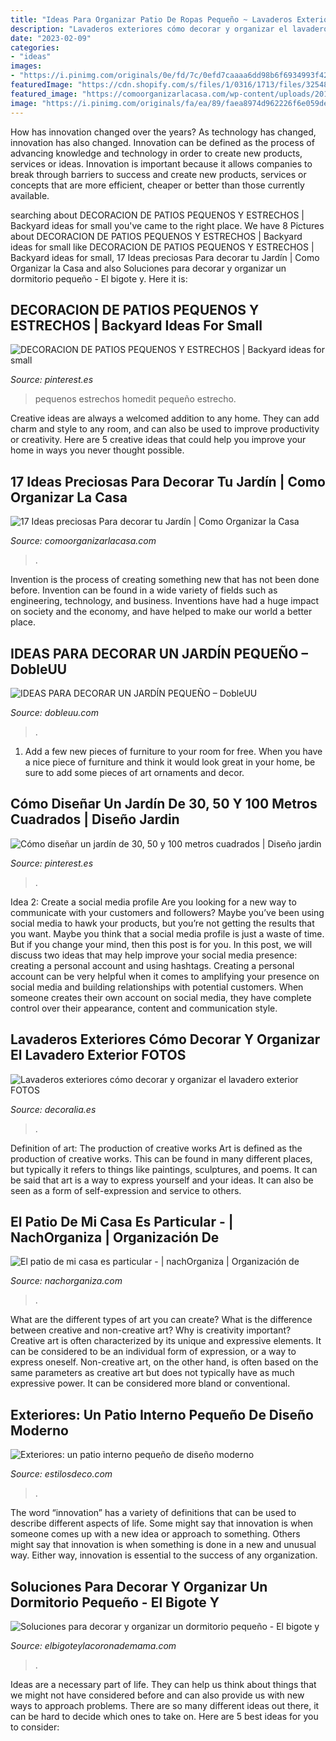 ```yaml
---
title: "Ideas Para Organizar Patio De Ropas Pequeño ~ Lavaderos Exteriores Cómo Decorar Y Organizar El Lavadero Exterior Fotos"
description: "Lavaderos exteriores cómo decorar y organizar el lavadero exterior fotos"
date: "2023-02-09"
categories:
- "ideas"
images:
- "https://i.pinimg.com/originals/0e/fd/7c/0efd7caaaa6dd98b6f6934993f429d48.jpg"
featuredImage: "https://cdn.shopify.com/s/files/1/0316/1713/files/32548f81cceaa9ceadfd24dbf20f251f_large.jpg?v=1506127363"
featured_image: "https://comoorganizarlacasa.com/wp-content/uploads/2017/09/17-Ideas-preciosas-Para-decorar-tu-Jardin-8.jpg"
image: "https://i.pinimg.com/originals/fa/ea/89/faea8974d962226f6e059de484e7f864.jpg"
---
```



How has innovation changed over the years?
As technology has changed, innovation has also changed. Innovation can be defined as the process of advancing knowledge and technology in order to create new products, services or ideas. Innovation is important because it allows companies to break through barriers to success and create new products, services or concepts that are more efficient, cheaper or better than those currently available.

	

		
searching about DECORACION DE PATIOS PEQUENOS Y ESTRECHOS | Backyard ideas for small you've came to the right place. We have 8 Pictures about DECORACION DE PATIOS PEQUENOS Y ESTRECHOS | Backyard ideas for small like DECORACION DE PATIOS PEQUENOS Y ESTRECHOS | Backyard ideas for small, 17 Ideas preciosas Para decorar tu Jardín | Como Organizar la Casa and also Soluciones para decorar y organizar un dormitorio pequeño - El bigote y. Here it is:
		
    
## DECORACION DE PATIOS PEQUENOS Y ESTRECHOS | Backyard Ideas For Small

<img loading=lazy src="https://i.pinimg.com/originals/0e/fd/7c/0efd7caaaa6dd98b6f6934993f429d48.jpg" onerror="this.onerror=null;this.src='https://tse4.mm.bing.net/th?id=OIP.FsxUOfSVKrArxY7S0mHDHQHaE6&amp;pid=15.1';" alt="DECORACION DE PATIOS PEQUENOS Y ESTRECHOS | Backyard ideas for small">

_Source: pinterest.es_

>pequenos estrechos homedit pequeño estrecho. 

	

Creative ideas are always a welcomed addition to any home. They can add charm and style to any room, and can also be used to improve productivity or creativity. Here are 5 creative ideas that could help you improve your home in ways you never thought possible.

    
## 17 Ideas Preciosas Para Decorar Tu Jardín | Como Organizar La Casa

<img loading=lazy src="https://comoorganizarlacasa.com/wp-content/uploads/2017/09/17-Ideas-preciosas-Para-decorar-tu-Jardin-8.jpg" onerror="this.onerror=null;this.src='https://tse4.mm.bing.net/th?id=OIP.9pWWdRlCkFrATmsp_CKYyAAAAA&amp;pid=15.1';" alt="17 Ideas preciosas Para decorar tu Jardín | Como Organizar la Casa">

_Source: comoorganizarlacasa.com_

>. 

	

Invention is the process of creating something new that has not been done before. Invention can be found in a wide variety of fields such as engineering, technology, and business. Inventions have had a huge impact on society and the economy, and have helped to make our world a better place.

    
## IDEAS PARA DECORAR UN JARDÍN PEQUEÑO – DobleUU

<img loading=lazy src="https://cdn.shopify.com/s/files/1/0316/1713/files/32548f81cceaa9ceadfd24dbf20f251f_large.jpg?v=1506127363" onerror="this.onerror=null;this.src='https://tse2.mm.bing.net/th?id=OIP.mgdAJdkNMqeiF-s5EWWv0wAAAA&amp;pid=15.1';" alt="IDEAS PARA DECORAR UN JARDÍN PEQUEÑO – DobleUU">

_Source: dobleuu.com_

>. 

	

1. Add a few new pieces of furniture to your room for free. When you have a nice piece of furniture and think it would look great in your home, be sure to add some pieces of art ornaments and decor.

    
## Cómo Diseñar Un Jardín De 30, 50 Y 100 Metros Cuadrados | Diseño Jardin

<img loading=lazy src="https://i.pinimg.com/originals/fa/ea/89/faea8974d962226f6e059de484e7f864.jpg" onerror="this.onerror=null;this.src='https://tse4.mm.bing.net/th?id=OIP.dsGcNNVxy602XP3BIH5jDAHaE8&amp;pid=15.1';" alt="Cómo diseñar un jardín de 30, 50 y 100 metros cuadrados | Diseño jardin">

_Source: pinterest.es_

>. 

	

Idea 2: Create a social media profile
Are you looking for a new way to communicate with your customers and followers? Maybe you’ve been using social media to hawk your products, but you’re not getting the results that you want. Maybe you think that a social media profile is just a waste of time. But if you change your mind, then this post is for you. In this post, we will discuss two ideas that may help improve your social media presence: creating a personal account and using hashtags.
Creating a personal account can be very helpful when it comes to amplifying your presence on social media and building relationships with potential customers. When someone creates their own account on social media, they have complete control over their appearance, content and communication style.

    
## Lavaderos Exteriores Cómo Decorar Y Organizar El Lavadero Exterior FOTOS

<img loading=lazy src="https://www.decoralia.es/wp-content/uploads/lavaderos-exteriores-4.jpg" onerror="this.onerror=null;this.src='https://tse2.mm.bing.net/th?id=OIP.gQn1KJEShTXo1lVUODpXUgHaHa&amp;pid=15.1';" alt="Lavaderos exteriores cómo decorar y organizar el lavadero exterior FOTOS">

_Source: decoralia.es_

>. 

	

Definition of art: The production of creative works
Art is defined as the production of creative works. This can be found in many different places, but typically it refers to things like paintings, sculptures, and poems. It can be said that art is a way to express yourself and your ideas. It can also be seen as a form of self-expression and service to others.

    
## El Patio De Mi Casa Es Particular - | NachOrganiza | Organización De

<img loading=lazy src="http://media.tumblr.com/tumblr_m3ma5pgge61r4y6kn.jpg" onerror="this.onerror=null;this.src='https://tse4.mm.bing.net/th?id=OIP.wrN9mgs0RUyr3LOFbJS2ogHaJ4&amp;pid=15.1';" alt="El patio de mi casa es particular - | nachOrganiza | Organización de">

_Source: nachorganiza.com_

>. 

	

What are the different types of art you can create? What is the difference between creative and non-creative art? Why is creativity important?
Creative art is often characterized by its unique and expressive elements. It can be considered to be an individual form of expression, or a way to express oneself. Non-creative art, on the other hand, is often based on the same parameters as creative art but does not typically have as much expressive power. It can be considered more bland or conventional.

    
## Exteriores: Un Patio Interno Pequeño De Diseño Moderno

<img loading=lazy src="https://images.estilosdeco.com/2015/03/patio-interno-pequeno-moderno-1-603.jpg" onerror="this.onerror=null;this.src='https://tse1.mm.bing.net/th?id=OIP.hG2Cyd0oN4_ghlWby-20YADREq&amp;pid=15.1';" alt="Exteriores: un patio interno pequeño de diseño moderno">

_Source: estilosdeco.com_

>. 

	

The word “innovation” has a variety of definitions that can be used to describe different aspects of life. Some might say that innovation is when someone comes up with a new idea or approach to something. Others might say that innovation is when something is done in a new and unusual way. Either way, innovation is essential to the success of any organization.

    
## Soluciones Para Decorar Y Organizar Un Dormitorio Pequeño - El Bigote Y

<img loading=lazy src="http://elbigoteylacoronademama.com/wp-content/uploads/2016/03/Canape-cama.jpg" onerror="this.onerror=null;this.src='https://tse1.mm.bing.net/th?id=OIP.BIJhzBOUAkSdXgWBdj_6TAHaJ4&amp;pid=15.1';" alt="Soluciones para decorar y organizar un dormitorio pequeño - El bigote y">

_Source: elbigoteylacoronademama.com_

>. 

	

Ideas are a necessary part of life. They can help us think about things that we might not have considered before and can also provide us with new ways to approach problems. There are so many different ideas out there, it can be hard to decide which ones to take on. Here are 5 best ideas for you to consider: 

